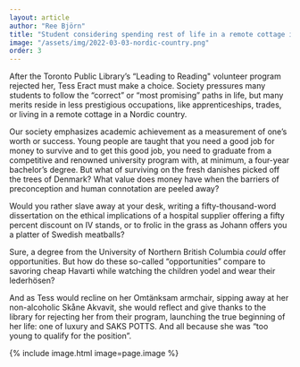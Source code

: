 ```yaml
---
layout: article
author: "Ree Björn"
title: "Student considering spending rest of life in a remote cottage in a Nordic country after being denied from the Toronto Public Library’s 'Leading to Reading' volunteer program"
image: "/assets/img/2022-03-03-nordic-country.png"
order: 3
---
```


After the Toronto Public Library’s “Leading to Reading" volunteer program rejected her, Tess Eract must make a choice. Society pressures many students to follow the “correct” or “most promising” paths in life, but many merits reside in less prestigious occupations, like apprenticeships, trades, or living in a remote cottage in a Nordic country.

Our society emphasizes academic achievement as a measurement of one’s worth or success. Young people are taught that you need a good job for money to survive and to get this good job, you need to graduate from a competitive and renowned university program with, at minimum, a four-year bachelor’s degree. But what of surviving on the fresh danishes picked off the trees of Denmark? What value does money have when the barriers of preconception and human connotation are peeled away?

Would you rather slave away at your desk, writing a fifty-thousand-word dissertation on the ethical implications of a hospital supplier offering a fifty percent discount on IV stands, or to frolic in the grass as Johann offers you a platter of Swedish meatballs?

Sure, a degree from the University of Northern British Columbia *could* offer opportunities. But how do these so-called “opportunities” compare to savoring cheap Havarti while watching the children yodel and wear their lederhösen?

And as Tess would recline on her Omtänksam armchair, sipping away at her non-alcoholic Skåne Akvavit, she would reflect and give thanks to the library for rejecting her from their program, launching the true beginning of her life: one of luxury and SAKS POTTS. And all because she was “too young to qualify for the position”.

{% include image.html image=page.image %}
